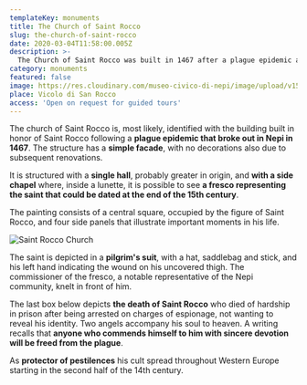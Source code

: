 ```yaml
---
templateKey: monuments
title: The Church of Saint Rocco
slug: the-church-of-saint-rocco
date: 2020-03-04T11:58:00.005Z
description: >-
  The Church of Saint Rocco was built in 1467 after a plague epidemic and it was devoted to Saint Rocco, protector of the plague victims. It is formed by one hall with a lateral chapel.
category: monuments
featured: false
image: https://res.cloudinary.com/museo-civico-di-nepi/image/upload/v1587373629/rocco-01_wluvkg.jpg
place: Vicolo di San Rocco
access: 'Open on request for guided tours'
---
```

The church of Saint Rocco is, most likely, identified with the building built in honor of Saint Rocco following a **plague epidemic that broke out in Nepi in 1467**. The structure has a **simple facade**, with no decorations also due to subsequent renovations.

It is structured with a **single hall**, probably greater in origin, and **with a side chapel** where, inside a lunette, it is possible to see **a fresco representing the saint that could be dated at the end of the 15th century**.

The painting consists of a central square, occupied by the figure of Saint Rocco, and four side panels that illustrate important moments in his life.

![Saint Rocco Church](https://res.cloudinary.com/museo-civico-di-nepi/image/upload/v1587373629/rocco-01_wluvkg.jpg)

The saint is depicted in a **pilgrim's suit**, with a hat, saddlebag and stick, and his left hand indicating the wound on his uncovered thigh. The commissioner of the fresco, a notable representative of the Nepi community, knelt in front of him.

The last box below depicts **the death of Saint Rocco** who died of hardship in prison after being arrested on charges of espionage, not wanting to reveal his identity. Two angels accompany his soul to heaven. A writing recalls that **anyone who commends himself to him with sincere devotion will be freed from the plague**.

As **protector of pestilences** his cult spread throughout Western Europe starting in the second half of the 14th century.